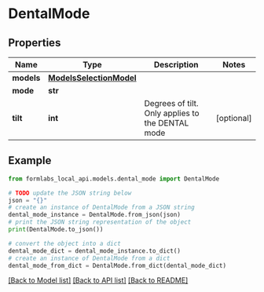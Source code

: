 # DentalMode


## Properties

Name | Type | Description | Notes
------------ | ------------- | ------------- | -------------
**models** | [**ModelsSelectionModel**](ModelsSelectionModel.md) |  | 
**mode** | **str** |  | 
**tilt** | **int** | Degrees of tilt. Only applies to the DENTAL mode | [optional] 

## Example

```python
from formlabs_local_api.models.dental_mode import DentalMode

# TODO update the JSON string below
json = "{}"
# create an instance of DentalMode from a JSON string
dental_mode_instance = DentalMode.from_json(json)
# print the JSON string representation of the object
print(DentalMode.to_json())

# convert the object into a dict
dental_mode_dict = dental_mode_instance.to_dict()
# create an instance of DentalMode from a dict
dental_mode_from_dict = DentalMode.from_dict(dental_mode_dict)
```
[[Back to Model list]](../README.md#documentation-for-models) [[Back to API list]](../README.md#documentation-for-api-endpoints) [[Back to README]](../README.md)


